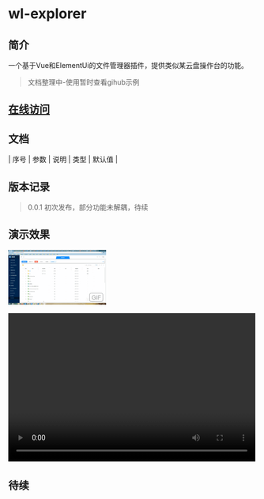 # wl-explorer

## 简介

一个基于Vue和ElementUi的文件管理器插件，提供类似某云盘操作台的功能。

> 文档整理中-使用暂时查看gihub示例

## [在线访问](https://hql7.github.io/)

## 文档
| 序号 | 参数 | 说明 | 类型 | 默认值 |

## 版本记录

> 0.0.1 初次发布，部分功能未解耦，待续

## 演示效果
  ![image](./src/assets/explorer-demo.gif)

  <video src="src/assets/explorer-demo.mp4" controls="controls" width="500" height="300">您的浏览器不支持播放该视频！</video>

## 待续

